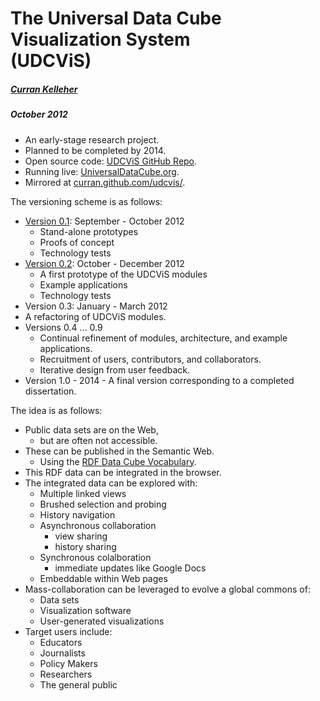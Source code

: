 # The Universal Data Cube <br>Visualization System<br>(UDCViS)
##### [Curran Kelleher](http://universalvisualization.org/?page_id=2)
##### October 2012

 * An early-stage research project.
 * Planned to be completed by 2014.
 * Open source code: [UDCViS GitHub Repo](https://github.com/curran/udcvis).
 * Running live: [UniversalDataCube.org](http://universaldatacube.org).
 * Mirrored at [curran.github.com/udcvis/](http://curran.github.com/udcvis/).

The versioning scheme is as follows:

 * [Version 0.1](http://curran.github.com/udcvis/0.1/): September - October 2012
   * Stand-alone prototypes
   * Proofs of concept
   * Technology tests
 * [Version 0.2](http://curran.github.com/udcvis/0.2/pages/): October - December 2012
   * A first prototype of the UDCViS modules
   * Example applications
   * Technology tests
 * Version 0.3: January - March 2012
  * A refactoring of UDCViS modules.
 * Versions 0.4 ... 0.9
   * Continual refinement of modules, architecture, and example applications.
   * Recruitment of users, contributors, and collaborators.
   * Iterative design from user feedback.
 * Version 1.0 - 2014 - A final version corresponding to a completed dissertation. 

The idea is as follows:

 * Public data sets are on the Web,
   * but are often not accessible.
 * These can be published in the Semantic Web.
   * Using the [RDF Data Cube Vocabulary](http://www.w3.org/TR/vocab-data-cube/).
 * This RDF data can be integrated in the browser.
 * The integrated data can be explored with:
   * Multiple linked views
   * Brushed selection and probing
   * History navigation
   * Asynchronous collaboration
     * view sharing
     * history sharing
   * Synchronous colalboration
     * immediate updates like Google Docs
   * Embeddable within Web pages
 * Mass-collaboration can be leveraged to evolve a global commons of:
   * Data sets
   * Visualization software
   * User-generated visualizations
 * Target users include:
   * Educators
   * Journalists
   * Policy Makers
   * Researchers
   * The general public

